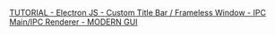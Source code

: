 [TUTORIAL - Electron JS - Custom Title Bar / Frameless Window - IPC Main/IPC Renderer - MODERN GUI](https://www.youtube.com/watch?v=6OcAoXr40oE&list=PLTpR7iqh2TEj8uWEskIvib31XHBTuTXyX&index=1&t=7s)